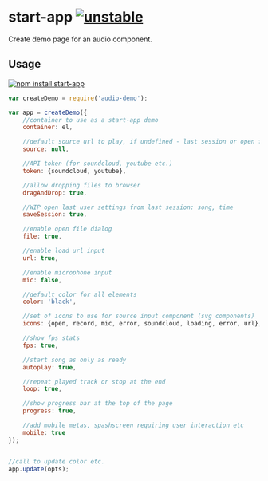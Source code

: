 # start-app [![unstable](http://badges.github.io/stability-badges/dist/unstable.svg)](http://github.com/badges/stability-badges)

Create demo page for an audio component.

## Usage

[![npm install start-app](https://nodei.co/npm/start-app.png?mini=true)](https://npmjs.org/package/start-app/)

```js
var createDemo = require('audio-demo');

var app = createDemo({
	//container to use as a start-app demo
	container: el,

	//default source url to play, if undefined - last session or open file dialog will be shown
	source: null,

	//API token (for soundcloud, youtube etc.)
	token: {soundcloud, youtube},

	//allow dropping files to browser
	dragAndDrop: true,

	//WIP open last user settings from last session: song, time
	saveSession: true,

	//enable open file dialog
	file: true,

	//enable load url input
	url: true,

	//enable microphone input
	mic: false,

	//default color for all elements
	color: 'black',

	//set of icons to use for source input component (svg components)
	icons: {open, record, mic, error, soundcloud, loading, error, url},

	//show fps stats
	fps: true,

	//start song as only as ready
	autoplay: true,

	//repeat played track or stop at the end
	loop: true,

	//show progress bar at the top of the page
	progress: true,

	//add mobile metas, spashscreen requiring user interaction etc
	mobile: true
});


//call to update color etc.
app.update(opts);
```
